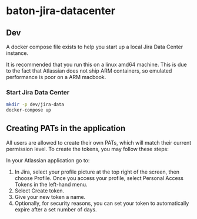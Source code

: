 # baton-jira-datacenter

## Dev
A docker compose file exists to help you start up a local Jira Data Center instance.

It is recommended that you run this on a linux amd64 machine. This is due to the fact that Atlassian does not ship ARM containers, so emulated performance is poor on a ARM macbook.

### Start Jira Data Center
```bash
mkdir -p dev/jira-data
docker-compose up
```

## Creating PATs in the application
All users are allowed to create their own PATs, which will match their current permission level. To create the tokens, you may follow these steps:

In your Atlassian application go to:
1) In Jira, select your profile picture at the top right of the screen, then choose Profile. Once you access your profile, select Personal Access Tokens in the left-hand menu.
2) Select Create token.
3) Give your new token a name.
4) Optionally, for security reasons, you can set your token to automatically expire after a set number of days. 